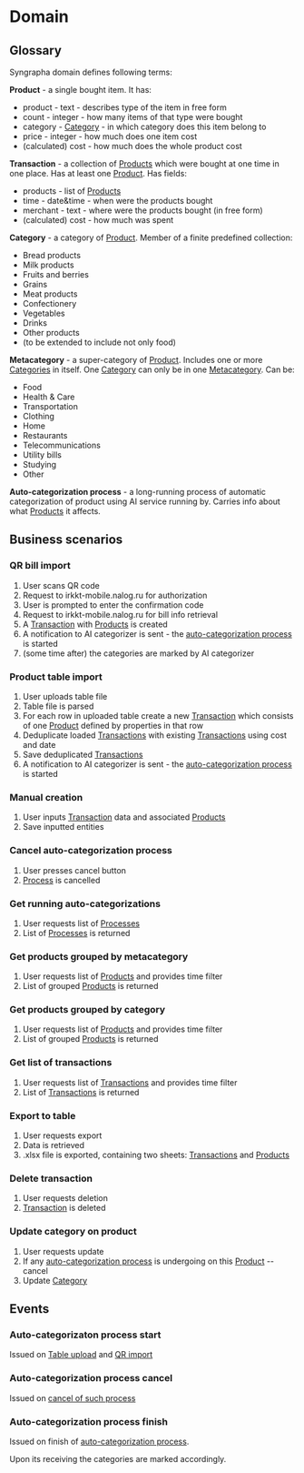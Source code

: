 # Domain

## Glossary

Syngrapha domain defines following terms:

<a id="product"></a>

**Product** - a single bought item. It has:
- product - text - describes type of the item in free form
- count - integer - how many items of that type were bought
- category - [Category](#category) - in which category does this item belong to
- price - integer - how much does one item cost
- (calculated) cost - how much does the whole product cost

<a id="transaction"></a>

**Transaction** - a collection of [Products](#product) which were bought at
one time in one place. Has at least one [Product](#product). Has fields:
- products - list of [Products](#product)
- time - date&time - when were the products bought
- merchant - text - where were the products bought (in free form)
- (calculated) cost - how much was spent

<a id="category"></a>

**Category** - a category of [Product](#product). Member of a finite predefined collection:
- Bread products
- Milk products
- Fruits and berries
- Grains
- Meat products
- Confectionery
- Vegetables
- Drinks
- Other products
- (to be extended to include not only food)

<a id="metacategory"></a>

**Metacategory** - a super-category of [Product](#product). Includes one or more 
[Categories](#category) in itself. One [Category](#category) can only be in one 
[Metacategory](#metacategory). Can be:
- Food
- Health & Care
- Transportation
- Clothing
- Home
- Restaurants
- Telecommunications
- Utility bills
- Studying
- Other

<a id="autocat-proc"></a>

**Auto-categorization process** - a long-running process of automatic categorization of
product using AI service running by. Carries info about what [Products](#product)
it affects.

## Business scenarios

### QR bill import

1. User scans QR code
2. Request to irkkt-mobile.nalog.ru for authorization
3. User is prompted to enter the confirmation code
4. Request to irkkt-mobile.nalog.ru for bill info retrieval
5. A [Transaction](#transaction) with [Products](#product) is created
6. A notification to AI categorizer is sent - the 
    [auto-categorization process](#autocat-proc) is started
7. (some time after) the categories are marked by AI categorizer

### Product table import

1. User uploads table file
2. Table file is parsed
3. For each row in uploaded table create a new [Transaction](#transaction) which
    consists of one [Product](#product) defined by properties in that row
4. Deduplicate loaded [Transactions](#transaction) with existing [Transactions](#transaction)
    using cost and date
5. Save deduplicated [Transactions](#transaction)
6. A notification to AI categorizer is sent - the 
    [auto-categorization process](#autocat-proc) is started

### Manual creation

1. User inputs [Transaction](#transaction) data and associated [Products](#product)
2. Save inputted entities

### Cancel auto-categorization process

1. User presses cancel button
2. [Process](#autocat-proc) is cancelled

### Get running auto-categorizations

1. User requests list of [Processes](#autocat-proc)
2. List of [Processes](#autocat-proc) is returned

### Get products grouped by metacategory

1. User requests list of [Products](#product) and provides time filter
2. List of grouped [Products](#product) is returned

### Get products grouped by category

1. User requests list of [Products](#product) and provides time filter
2. List of grouped [Products](#product) is returned

### Get list of transactions

1. User requests list of [Transactions](#transaction) and provides time filter
2. List of [Transactions](#transaction) is returned

### Export to table

1. User requests export
2. Data is retrieved
3. .xlsx file is exported, containing two sheets: [Transactions](#transaction) 
    and [Products](#product)

### Delete transaction

1. User requests deletion
2. [Transaction](#transaction) is deleted

### Update category on product

1. User requests update
2. If any [auto-categorization process](#autocat-proc) is undergoing on this 
    [Product](#product) -- cancel
3. Update [Category](#category)

## Events

### Auto-categorizaton process start
Issued on [Table upload](#product-table-import) and [QR import](#qr-bill-import)

### Auto-categorization process cancel
Issued on [cancel of such process](#cancel-auto-categorization-process)

### Auto-categorization process finish
Issued on finish of [auto-categorization process](#autocat-proc). 

Upon its receiving the categories are marked accordingly.
